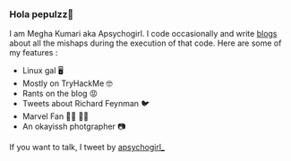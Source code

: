 ### Hola pepulzz🦊

I am Megha Kumari aka Apsychogirl. I code occasionally and write [blogs](https://medium.com/@apsychogirl) about all the mishaps during the execution of that code. Here are some of my features :

- Linux gal 🖥
- Mostly on TryHackMe 🤓
- Rants on the blog 😡
- Tweets about Richard Feynman 🐦
- Marvel Fan 🦸‍♂️ 🦸‍♀️
- An okayissh photgrapher 📷

If you want to talk, I tweet by [apsychogirl_](https://twitter.com/apsychogirl_)
